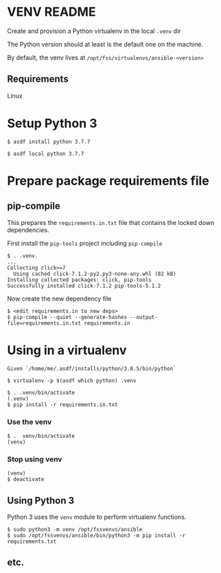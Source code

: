 # VENV README

Create and provision a Python virtualenv in the local `.venv` dir

The Python version should at least is the default one on the machine.
  
By default, the venv lives at `/opt/fss/virtualenvs/ansible-<version>`

## Requirements

Linux 

# Setup Python 3

    $ asdf install python 3.7.7

    $ asdf local python 3.7.7

# Prepare package requirements file
    
## pip-compile 

This prepares the `requirements.in.txt` file that contains the locked down dependencies.

First install the `pip-tools` project including `pip-compile`

    $ . .venv.
    ...
    Collecting click>=7
      Using cached click-7.1.2-py2.py3-none-any.whl (82 kB)
    Installing collected packages: click, pip-tools
    Successfully installed click-7.1.2 pip-tools-5.1.2

Now create the new dependency file

    $ <edit requirements.in to new deps>
    $ pip-compile --quiet --generate-hashes --output-file=requirements.in.txt requirements.in

# Using in a virtualenv

    Given `/home/me/.asdf/installs/python/3.8.5/bin/python`

    $ virtualenv -p $(asdf which python) .venv

    $ . .venv/bin/activate 
    (.venv)
    $ pip install -r requirements.in.txt

### Use the venv

    $ .  venv/bin/activate
    (venv) 

### Stop using venv

    (venv) 
    $ deactivate

    
## Using Python 3

Python 3 uses the `venv` module to perform virtualenv functions. 

    $ sudo python3 -m venv /opt/fssvenvs/ansible
    $ sudo /opt/fssvenvs/ansible/bin/python3 -m pip install -r requirements.txt

## etc.

